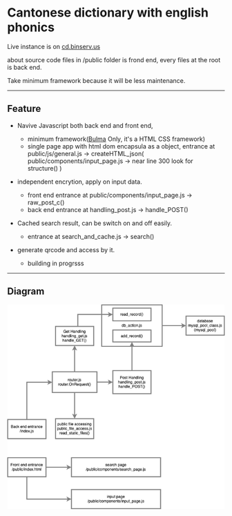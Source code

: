 # Cantonese dictionary with english phonics

Live instance is on [cd.binserv.us](binserv.us) 


about source code 
files in /public folder is frond end,
every files at the root is back end.

Take minimum framework because it will be less maintenance.

---


## Feature
- Navive Javascript both back end and front end, 
  - minimum framework([Bulma](bulma.io) Only, it's a HTML CSS framework)
  - single page app with html dom encapsula as a object, entrance at public/js/general.js -> createHTML_json( public/components/input_page.js -> near line 300 look for structure() )  

- independent encrytion, apply on input data.
  - front end entrance at public/components/input_page.js -> raw_post_c()
  - back end entrance at handling_post.js -> handle_POST()

- Cached search result, can be switch on and off easily.
  - entrance at search_and_cache.js -> search()

- generate qrcode and access by it.
  - building in progrsss

---

## Diagram 
![Mammals Raccoon square!](https://raw.githubusercontent.com/hector918/cantonese_dictionary/main/cd.drawio.png "Mammals Raccoon square")
